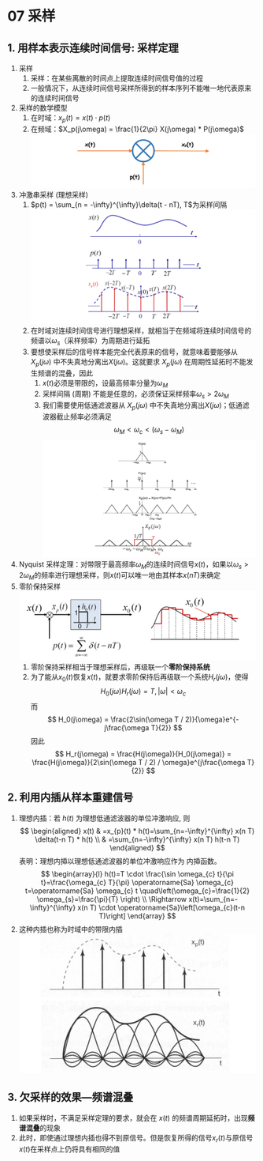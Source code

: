 # 07 采样
## 1. 用样本表示连续时间信号: 采样定理
1. 采样
   1. 采样：在某些离散的时间点上提取连续时间信号值的过程
   2. 一般情况下，从连续时间信号采样所得到的样本序列不能唯一地代表原来的连续时间信号
2. 采样的数学模型
   1. 在时域：$x_p(t) = x(t)\cdot p(t)$
   2. 在频域：$X_p(j\omega) = \frac{1}{2\pi} X(j\omega) * P(j\omega)$ ![](gallery/2023-06-12-22-47-12.png)
3. 冲激串采样 (理想采样)
   1. $p(t) = \sum_{n = -\infty}^{\infty}\delta(t - nT), T$为采样间隔 ![](gallery/2023-06-12-22-53-48.png)
   2. 在时域对连续时间信号进行理想采样，就相当于在频域将连续时间信号的频谱以$\omega_s$（采样频率）为周期进行延拓
   3. 要想使采样后的信号样本能完全代表原来的信号，就意味着要能够从 $X_p(j\omega)$ 中不失真地分离出$X(j\omega)$。这就要求 $X_p(j\omega)$ 在周期性延拓时不能发生频谱的混叠，因此
      1. $x(t)$必须是带限的，设最高频率分量为$\omega_M$
      2. 采样间隔 (周期) 不能是任意的，必须保证采样频率$\omega_s > 2\omega_M$
      3. 我们需要使用低通滤波器从 $X_p(j\omega)$ 中不失真地分离出$X(j\omega)$；低通滤波器截止频率必须满足
         $$
         \omega_M < \omega_c < (\omega_s - \omega_M)
         $$
         ![](gallery/2023-06-12-23-04-46.png)
4. Nyquist 采样定理：对带限于最高频率$\omega_M$的连续时间信号$x(t)$，如果以$\omega_s > 2\omega_M$的频率进行理想采样，则$x(t)$可以唯一地由其样本$x(nT)$来确定
5. 零阶保持采样 ![](gallery/2023-06-12-23-07-54.png)
   1. 零阶保持采样相当于理想采样后，再级联一个**零阶保持系统**
   2. 为了能从$x_0(t)$恢复$x(t)$，就要求零阶保持后再级联一个系统$H_r(j\omega)$，使得
      $$
      H_0(j\omega)H_r(j\omega) = T, |\omega| < \omega_c
      $$
      而
      $$
      H_0(j\omega) = \frac{2\sin(\omega T / 2)}{\omega}e^{-j\frac{\omega T}{2}}
      $$
      因此
      $$
      H_r(j\omega) = \frac{H(j\omega)}{H_0(j\omega)} = \frac{H(j\omega)}{2\sin(\omega T / 2) / \omega}e^{j\frac{\omega T}{2}}
      $$
## 2. 利用内插从样本重建信号
1. 理想内插：若 $h(t)$ 为理想低通滤波器的单位冲激响应, 则
$$
\begin{aligned}
x(t) & =x_{p}(t) * h(t)=\sum_{n=-\infty}^{\infty} x(n T) \delta(t-n T) * h(t) \\
& =\sum_{n=-\infty}^{\infty} x(n T) h(t-n T)
\end{aligned}
$$
表明：理想内揷以理想低通滤波器的单位冲激响应作为 内揷函数。
$$
\begin{array}{l}
h(t)=T \cdot \frac{\sin \omega_{c} t}{\pi t}=\frac{\omega_{c} T}{\pi} \operatorname{Sa} \omega_{c} t=\operatorname{Sa} \omega_{c} t \quad\left(\omega_{c}=\frac{1}{2} \omega_{s}=\frac{\pi}{T} \right) \\ 
\Rightarrow x(t)=\sum_{n=-\infty}^{\infty} x(n T) \cdot \operatorname{Sa}\left[\omega_{c}(t-n T)\right]
\end{array}
$$
2. 这种内插也称为时域中的带限内插 ![](gallery/2023-06-13-07-56-14.png)
## 3. 欠采样的效果—频谱混叠
1. 如果采样时，不满足采样定理的要求，就会在 $x(t)$ 的频谱周期延拓时，出现**频谱混叠**的现象
2. 此时，即使通过理想内插也得不到原信号。但是恢复所得的信号$x_r(t)$与原信号$x(t)$在采样点上仍将具有相同的值
